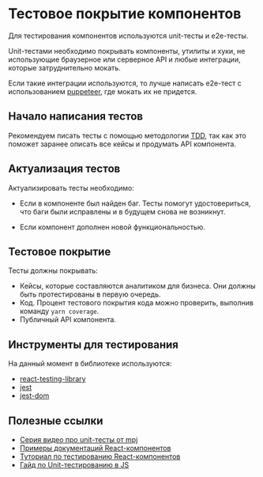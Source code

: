 # Тестовое покрытие компонентов

Для тестирования компонентов используются unit-тесты и e2e-тесты.

Unit-тестами необходимо покрывать компоненты, утилиты и хуки, не использующие браузерное или серверное API и любые интеграции, которые затруднительно мокать.

Если такие интеграции используются, то лучше написать e2e-тест с использованием [puppeteer](https://pptr.dev/), где мокать их не придется.

## Начало написания тестов

Рекомендуем писать тесты с помощью методологии [TDD](https://medium.com/@lucyhackwrench/%D1%87%D1%82%D0%BE-%D1%82%D0%B0%D0%BA%D0%BE%D0%B5-tdd-%D0%B8-bdd-%D0%BD%D0%B0-%D0%BF%D0%B0%D0%BB%D1%8C%D1%86%D0%B0%D1%85-%D0%B8-%D1%87%D1%82%D0%BE-%D0%B4%D0%BE%D0%BB%D0%B6%D0%B5%D0%BD-%D0%B7%D0%BD%D0%B0%D1%82%D1%8C-%D0%BE-%D0%BD%D0%B8%D1%85-%D1%84%D1%80%D0%BE%D0%BD%D1%82%D0%B5%D0%BD%D0%B4%D0%B5%D1%80-701a10e06bb9), так как это поможет заранее описать все кейсы и продумать API компонента.

## Актуализация тестов

Актуализировать тесты необходимо:

-   Если в компоненте был найден баг. Тесты помогут удостовериться, что баги были исправлены и в будущем снова не возникнут.

-   Если компонент дополнен новой функциональностью.

## Тестовое покрытие

Тесты должны покрывать:

-   Кейсы, которые составляются аналитиком для бизнеса. Они должны быть протестированы в первую очередь.
-   Код. Процент тестового покрытия кода можно проверить, выполнив команду `yarn coverage`.
-   Публичный API компонента.

## Инструменты для тестирования

На данный момент в библиотеке используются:

-   [react-testing-library](https://github.com/testing-library/react-testing-library)
-   [jest](https://jestjs.io/)
-   [jest-dom](https://github.com/testing-library/jest-dom)

## Полезные ссылки

-   [Серия видео про unit-тесты от mpj](https://www.youtube.com/playlist?list=PL0zVEGEvSaeF_zoW9o66wa_UCNE3a7BEr)
-   [Примеры документаций React-компонентов](https://react-testing-examples.com)
-   [Туториал по тестированию React-компонентов](https://blog.bitsrc.io/testing-react-applications-with-react-testing-library-da66aaef740a)
-   [Гайд по Unit-тестированию в JS](https://github.com/mawrkus/js-unit-testing-guide)
